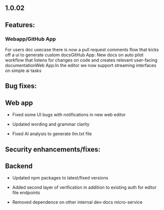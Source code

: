 ## 1.0.02

## Features:

### Webapp/GitHub App

For users doc usecase there is now a pull request comments flow that kicks off a ui to generate custom docsGitHub App: New docs on auto pilot workflow that listens for changes on code and creates relevant user-facing documentationWeb App:In the editor we now support streaming interfaces on simple ai tasks

## Bug fixes:

## Web app

* Fixed some UI bugs with notifications in new web editor

* Updated wording and grammar clarity

* Fixed AI analysis to generate llm.txt file

## Security enhancements/fixes:

## Backend

* Updated npm packages to latest/fixed versions

* Added second layer of verification in addition to existing auth for editor file endpoints

* Removed dependence on other internal dev-docs micro-service
